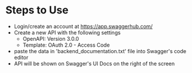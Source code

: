 # Steps to Use
- Login/create an account at https://app.swaggerhub.com/
- Create a new API with the following settings
    - OpenAPI: Version 3.0.0
    - Template: OAuth 2.0 - Access Code
- paste the data in 'backend_documentation.txt' file into Swagger's code editor
- API will be shown on Swagger's UI Docs on the right of the screen